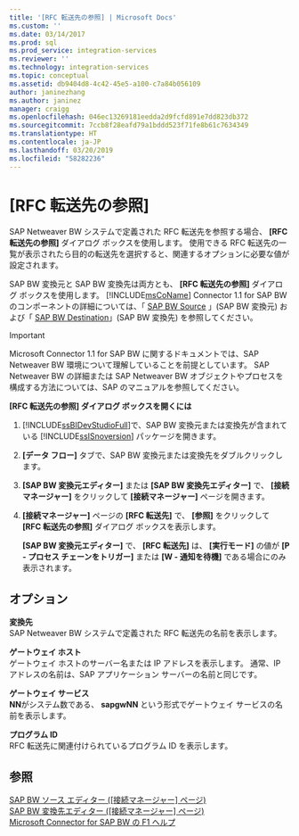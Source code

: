 ```yaml
---
title: '[RFC 転送先の参照] | Microsoft Docs'
ms.custom: ''
ms.date: 03/14/2017
ms.prod: sql
ms.prod_service: integration-services
ms.reviewer: ''
ms.technology: integration-services
ms.topic: conceptual
ms.assetid: db9404d8-4c42-45e5-a100-c7a84b056109
author: janinezhang
ms.author: janinez
manager: craigg
ms.openlocfilehash: 046ec13269181eedda2d9fcfd891e7dd823db372
ms.sourcegitcommit: 7ccb8f28eafd79a1bddd523f71fe8b61c7634349
ms.translationtype: HT
ms.contentlocale: ja-JP
ms.lasthandoff: 03/20/2019
ms.locfileid: "58282236"
---
```

# <a name="look-up-rfc-destination"></a>[RFC 転送先の参照]
  SAP Netweaver BW システムで定義された RFC 転送先を参照する場合、 **[RFC 転送先の参照]** ダイアログ ボックスを使用します。 使用できる RFC 転送先の一覧が表示されたら目的の転送先を選択すると、関連するオプションに必要な値が設定されます。  
  
 SAP BW 変換元と SAP BW 変換先は両方とも、 **[RFC 転送先の参照]** ダイアログ ボックスを使用します。 [!INCLUDE[msCoName](../../includes/msconame-md.md)] Connector 1.1 for SAP BW のコンポーネントの詳細については、「 [SAP BW Source](../../integration-services/data-flow/sap-bw-source.md) 」(SAP BW 変換元) および「 [SAP BW Destination](../../integration-services/data-flow/sap-bw-destination.md)」(SAP BW 変換先) を参照してください。  
  
> [!IMPORTANT]  
>  Microsoft Connector 1.1 for SAP BW に関するドキュメントでは、SAP Netweaver BW 環境について理解していることを前提としています。 SAP Netweaver BW の詳細または SAP Netweaver BW オブジェクトやプロセスを構成する方法については、SAP のマニュアルを参照してください。  
  
 **[RFC 転送先の参照] ダイアログ ボックスを開くには**  
  
1.  [!INCLUDE[ssBIDevStudioFull](../../includes/ssbidevstudiofull-md.md)]で、SAP BW 変換元または変換先が含まれている [!INCLUDE[ssISnoversion](../../includes/ssisnoversion-md.md)] パッケージを開きます。  
  
2.  **[データ フロー]** タブで、SAP BW 変換元または変換先をダブルクリックします。  
  
3.  **[SAP BW 変換元エディター]** または **[SAP BW 変換先エディター]** で、 **[接続マネージャー]** をクリックして **[接続マネージャー]** ページを開きます。  
  
4.  **[接続マネージャー]** ページの **[RFC 転送先]** で、 **[参照]** をクリックして **[RFC 転送先の参照]** ダイアログ ボックスを表示します。  
  
     **[SAP BW 変換元エディター]** で、 **[RFC 転送先]** は、 **[実行モード]** の値が **[P - プロセス チェーンをトリガー]** または **[W - 通知を待機]** である場合にのみ表示されます。  
  
## <a name="options"></a>オプション  
 **変換先**  
 SAP Netweaver BW システムで定義された RFC 転送先の名前を表示します。  
  
 **ゲートウェイ ホスト**  
 ゲートウェイ ホストのサーバー名または IP アドレスを表示します。 通常、IP アドレスの名前は、SAP アプリケーション サーバーの名前と同じです。  
  
 **ゲートウェイ サービス**  
 **NN**がシステム数である、 **sapgwNN** という形式でゲートウェイ サービスの名前を表示します。  
  
 **プログラム ID**  
 RFC 転送先に関連付けられているプログラム ID を表示します。  
  
## <a name="see-also"></a>参照  
 [SAP BW ソース エディター &#40;[接続マネージャー] ページ&#41;](../../integration-services/data-flow/sap-bw-source-editor-connection-manager-page.md)   
 [SAP BW 変換先エディター &#40;[接続マネージャー] ページ&#41;](../../integration-services/data-flow/sap-bw-destination-editor-connection-manager-page.md)   
 [Microsoft Connector for SAP BW の F1 ヘルプ](../../integration-services/microsoft-connector-for-sap-bw-f1-help.md)  
  
  
